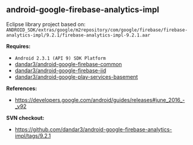 ## android-google-firebase-analytics-impl

Eclipse library project based on:<br/>
`ANDROID_SDK/extras/google/m2repository/com/google/firebase/firebase-analytics-impl/9.2.1/firebase-analytics-impl-9.2.1.aar`

**Requires:**
- `Android 2.3.1 (API 9) SDK Platform`
- [dandar3/android-google-firebase-common](https://github.com/dandar3/android-google-firebase-common)
- [dandar3/android-google-firebase-iid](https://github.com/dandar3/android-google-firebase-iid)
- [dandar3/android-google-play-services-basement](https://github.com/dandar3/android-google-play-services-basement)

**References:**
- https://developers.google.com/android/guides/releases#june_2016_-_v92

**SVN checkout:**
- https://github.com/dandar3/android-google-firebase-analytics-impl/tags/9.2.1
